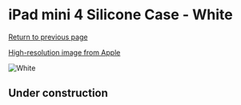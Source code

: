 # iPad mini 4 Silicone Case - White

[Return to previous page](/ipad_mini4)

[High-resolution image from Apple](https://store.storeimages.cdn-apple.com/8756/as-images.apple.com/is/MKLL2?wid=4500&hei=4500&fmt=png)

<div style="width: 512px"><img src="/almost_uncompressed/MKLL2.webp" alt="White"></div>

## Under construction
